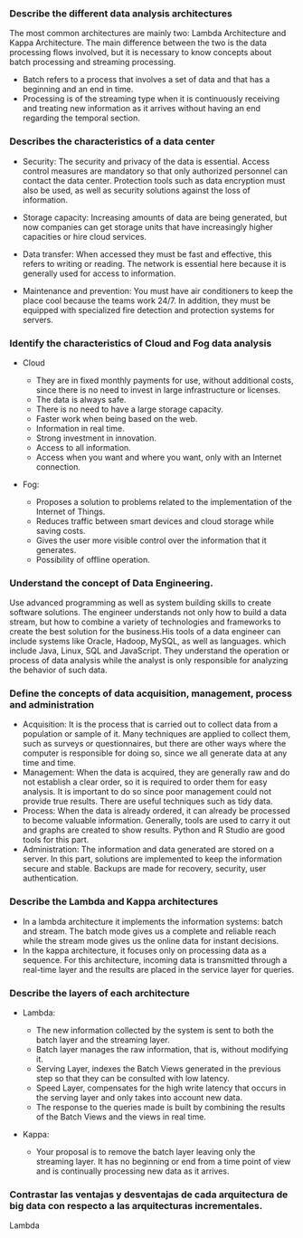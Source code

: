 ### Describe the different data analysis architectures

The most common architectures are mainly two: Lambda Architecture and Kappa Architecture. The main difference between the two is the 
data processing flows involved, but it is necessary to know concepts about batch processing and streaming processing.
* Batch refers to a process that involves a set of data and that has a beginning and an end in time.
* Processing is of the streaming type when it is continuously receiving and treating new information as it arrives without having an end 
regarding the temporal section.

### Describes the characteristics of a data center

* Security: The security and privacy of the data is essential. Access control measures are mandatory so that only authorized personnel can 
contact the data center. Protection tools such as data encryption must also be used, as well as security solutions against the loss of 
information.

* Storage capacity: Increasing amounts of data are being generated, but now companies can get storage units that have increasingly higher 
capacities or hire cloud services.

* Data transfer: When accessed they must be fast and effective, this refers to writing or reading. The network is essential here because 
it is generally used for access to information.

* Maintenance and prevention: You must have air conditioners to keep the place cool because the teams work 24/7. In addition, they must be 
equipped with specialized fire detection and protection systems for servers.

### Identify the characteristics of Cloud and Fog data analysis

* Cloud
  - They are in fixed monthly payments for use, without additional costs, since there is no need to invest in large infrastructure or 
licenses.
  - The data is always safe.
  - There is no need to have a large storage capacity.
  - Faster work when being based on the web.
  - Information in real time.
  - Strong investment in innovation.
  - Access to all information.
  - Access when you want and where you want, only with an Internet connection.

* Fog:
  - Proposes a solution to problems related to the implementation of the Internet of Things.
  - Reduces traffic between smart devices and cloud storage while saving costs.
  - Gives the user more visible control over the information that it generates.
  - Possibility of offline operation.
  
 ### Understand the concept of Data Engineering.

Use advanced programming as well as system building skills to create software solutions. The engineer understands not only how to build 
a data stream, but how to combine a variety of technologies and frameworks to create the best solution for the business.His tools of a 
data engineer can include systems like Oracle, Hadoop, MySQL, as well as languages. which include Java, Linux, SQL and JavaScript. They 
understand the operation or process of data analysis while the analyst is only responsible for analyzing the behavior of such data.

### Define the concepts of data acquisition, management, process and administration

* Acquisition: It is the process that is carried out to collect data from a population or sample of it. Many techniques are applied to 
collect them, such as surveys or questionnaires, but there are other ways where the computer is responsible for doing so, since we all 
generate data at any time and time.
* Management: When the data is acquired, they are generally raw and do not establish a clear order, so it is required to order them for 
easy analysis. It is important to do so since poor management could not provide true results. There are useful techniques such as tidy 
data.
* Process: When the data is already ordered, it can already be processed to become valuable information. Generally, tools are used to 
carry it out and graphs are created to show results. Python and R Studio are good tools for this part.
* Administration: The information and data generated are stored on a server. In this part, solutions are implemented to keep the 
information secure and stable. Backups are made for recovery, security, user authentication.

### Describe the Lambda and Kappa architectures

* In a lambda architecture it implements the information systems: batch and stream. The batch mode gives us a complete and reliable 
reach while the stream mode gives us the online data for instant decisions.
* In the kappa architecture, it focuses only on processing data as a sequence. For this architecture, incoming data is transmitted 
through a real-time layer and the results are placed in the service layer for queries.

### Describe the layers of each architecture

* Lambda:
  - The new information collected by the system is sent to both the batch layer and the streaming layer.
  - Batch layer manages the raw information, that is, without modifying it.
  - Serving Layer, indexes the Batch Views generated in the previous step so that they can be consulted with low latency.
  - Speed Layer, compensates for the high write latency that occurs in the serving layer and only takes into account new data.
  - The response to the queries made is built by combining the results of the Batch Views and the views in real time.

* Kappa:
  - Your proposal is to remove the batch layer leaving only the streaming layer. It has no beginning or end from a time point of view 
  and is continually processing new data as it arrives.
  
### Contrastar las ventajas y desventajas de cada arquitectura de big data con respecto a las arquitecturas incrementales.
 
Lambda



  
